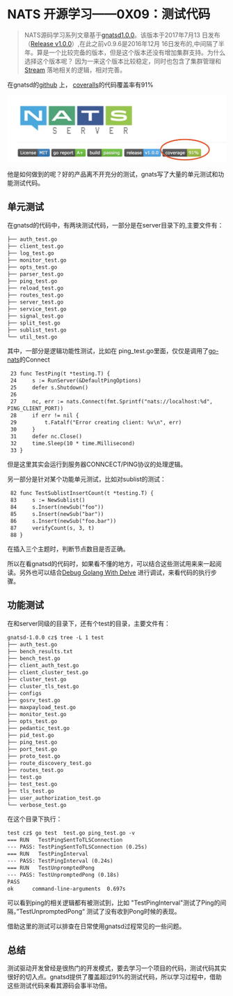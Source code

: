 # NATS 开源学习——0X09：测试代码

> NATS源码学习系列文章基于[gnatsd1.0.0](https://github.com/nats-io/gnatsd/tree/v1.0.0)。该版本于2017年7月13
> 日发布（[Release v1.0.0](https://github.com/nats-io/gnatsd/releases/tag/v1.0.0)）,在此之前v0.9.6是2016年12月
> 16日发布的,中间隔了半年。算是一个比较完备的版本，但是这个版本还没有增加集群支持。为什么选择这个版本呢？
> 因为一来这个版本比较稳定，同时也包含了集群管理和[Stream](https://github.com/nats-io/nats-streaming-server)
> 落地相关的逻辑，相对完善。

在gnatsd的[github](https://github.com/nats-io/gnatsd/tree/v1.0.0) 上，
[coveralls](https://coveralls.io/github/nats-io/gnatsd)的代码覆盖率有91%

![](./images/ci.jpg)

他是如何做到的呢？好的产品离不开充分的测试，gnats写了大量的单元测试和功能测试代码。

## 单元测试

在gnatsd的代码中，有两块测试代码，一部分是在server目录下的,主要文件有：

	├── auth_test.go
	├── client_test.go
	├── log_test.go
	├── monitor_test.go
	├── opts_test.go
	├── parser_test.go
	├── ping_test.go
	├── reload_test.go
	├── routes_test.go
	├── server_test.go
	├── service_test.go
	├── signal_test.go
	├── split_test.go
	├── sublist_test.go
	└── util_test.go

其中，一部分是逻辑功能性测试，比如在 ping_test.go里面，仅仅是调用了[go-nats](github.com/nats-io/go-nats)的Connect

	 23 func TestPing(t *testing.T) {
	 24     s := RunServer(&DefaultPingOptions)
	 25     defer s.Shutdown()
	 26
	 27     nc, err := nats.Connect(fmt.Sprintf("nats://localhost:%d", PING_CLIENT_PORT))
	 28     if err != nil {
	 29         t.Fatalf("Error creating client: %v\n", err)
	 30     }
	 31     defer nc.Close()
	 32     time.Sleep(10 * time.Millisecond)
	 33 }	

但是这里其实会运行到服务器CONNCECT/PING协议的处理逻辑。

另一部分是针对某个功能单元测试，比如对sublist的测试：

	 82 func TestSublistInsertCount(t *testing.T) {
	 83     s := NewSublist()
	 84     s.Insert(newSub("foo"))
	 85     s.Insert(newSub("bar"))
	 86     s.Insert(newSub("foo.bar"))
	 87     verifyCount(s, 3, t)
	 88 }

在插入三个主题时，判断节点数目是否正确。

所以在看gnatsd的代码时，如果看不懂的地方，可以结合这些测试用来来一起阅读。另外也可以结合[Debug Golang With Delve](http://www.czkit.com/posts/golang/debug/delve_try/) 进行调试，来看代码的执行步骤。


## 功能测试
在和server同级的目录下，还有个test的目录，主要文件有：

	gnatsd-1.0.0 cz$ tree -L 1 test
	├── auth_test.go
	├── bench_results.txt
	├── bench_test.go
	├── client_auth_test.go
	├── client_cluster_test.go
	├── cluster_test.go
	├── cluster_tls_test.go
	├── configs
	├── gosrv_test.go
	├── maxpayload_test.go
	├── monitor_test.go
	├── opts_test.go
	├── pedantic_test.go
	├── pid_test.go
	├── ping_test.go
	├── port_test.go
	├── proto_test.go
	├── route_discovery_test.go
	├── routes_test.go
	├── test.go
	├── test_test.go
	├── tls_test.go
	├── user_authorization_test.go
	└── verbose_test.go

在这个目录下执行：

	test cz$ go test  test.go ping_test.go -v
	=== RUN   TestPingSentToTLSConnection
	--- PASS: TestPingSentToTLSConnection (0.25s)
	=== RUN   TestPingInterval
	--- PASS: TestPingInterval (0.24s)
	=== RUN   TestUnpromptedPong
	--- PASS: TestUnpromptedPong (0.18s)
	PASS
	ok  	command-line-arguments	0.697s	 

可以看到ping的相关逻辑都有被测试到，比如 "TestPingInterval"测试了Ping的间隔，”TestUnpromptedPong“ 测试了没有收到Pong时候的表现。

借助这里的测试可以排查在日常使用gnatsd过程常见的一些问题。

## 总结
测试驱动开发曾经是很热门的开发模式，要去学习一个项目的代码，测试代码其实很好的切入点。gnatsd提供了覆盖超过91%的测试代码，所以学习过程中，借助
这些测试代码来看其源码会事半功倍。

	 
	 

